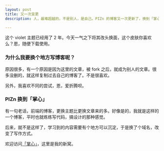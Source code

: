 ```yaml
---
layout: post  
title: 又一次变更  
description: 人，最难超越的，不是别人，是自己。PIZn 的博客又一次更新了，换到「掌心」这里。
	
---
```


这个 violet 主题已经用了 2 年。今天一气之下将其改头换面，这个皮肤你喜欢么？恩，随便下载使用。

### 为什么我要换个地方写博客呢？

原因很多，有一个原因是因为这里的文章，被 fork 之后，就成为别人的文章。很多没删的，就这样复制过去自己的博客了。不是很喜欢。

另外，我喜欢不同的尝试，恩，爱折腾呗。

### PIZn 换到「掌心」

有一句老话，前端的博客，更换主题比更换文章来的多。好像是的，我就是这样的一个博客，平时也就练练写代码，搞设计的那种感觉。

后来，就不是这样了，学习到的内容需要有个地方可以沉淀，于是换了个域名，改变了写作方式。

欢迎访问<a href="http://www.zhanxin.info">「掌心」</a>，这里是我的新窝。